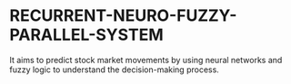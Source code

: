 # RECURRENT-NEURO-FUZZY-PARALLEL-SYSTEM
It aims to predict stock market movements by using neural networks and fuzzy logic to understand the decision-making process.
